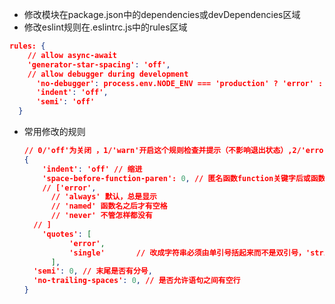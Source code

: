 * 修改模块在package.json中的dependencies或devDependencies区域
* 修改eslint规则在.eslintrc.js中的rules区域

```json
rules: {
    // allow async-await
    'generator-star-spacing': 'off',
    // allow debugger during development
      'no-debugger': process.env.NODE_ENV === 'production' ? 'error' : 'off',
      'indent': 'off',
      'semi': 'off'
  }
```

* 常用修改的规则 

  ```json
  // 0/'off'为关闭 ，1/'warn'开启这个规则检查并提示（不影响退出状态）,2/'error'开启规则检查并报错
  {
      'indent': 'off' // 缩进
      'space-before-function-paren': 0, // 匿名函数function关键字后或函数名后，'()'之前是否有空格，
      // ['error', 
      	// 'always' 默认，总是显示
      	// 'named' 函数名之后才有空格
      	// 'never' 不管怎样都没有
  	// ]
      'quotes': [
            'error',
            'single'       // 改成字符串必须由单引号括起来而不是双引号，'string'不报错，"string"报错
        ],
  	'semi': 0, // 末尾是否有分号,
  	'no-trailing-spaces': 0, // 是否允许语句之间有空行
  }
```
  
  